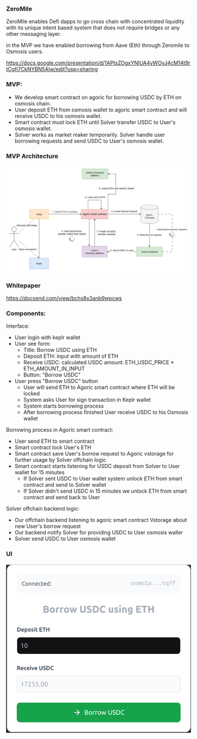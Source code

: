 ### ZeroMile

ZeroMile enables Defi dapps to go cross chain with concentrated liquidity with its unique intent based system that does not require bridges or any other messaging layer.

in the MVP we have enabled borrowing from Aave (Eth) through Zeromile to Osmosis users.

https://docs.google.com/presentation/d/1APtsZOgxYNlUA4yWOvJ4cM14t9rtCgfi7CkNYBN5Alw/edit?usp=sharing

### MVP:
- We develop smart contract on agoric for borrowing USDC by ETH on osmosis chain.
- User deposit ETH from osmosis wallet to agoric smart contract and will receive USDC to his osmosis wallet.
- Smart contract must lock ETH until Solver transfer USDC to User's osmosis wallet.
- Solver works as market maker temporarily. Solver handle user borrowing requests and send USDC to User's osmosis wallet.

### MVP Architecture

![MVP Architecture](./architecture.png)

### Whitepaper

https://docsend.com/view/bchs8x3anb9wpcws

### Components:

Interface:
- User login with keplr wallet
- User see form:
    - Title: Borrow USDC using ETH
    - Deposit ETH: input with amount of ETH
    - Receive USDC: calculated USDC amount: ETH_USDC_PRICE * ETH_AMOUNT_IN_INPUT
    - Button: "Borrow USDC"
- User press "Borrow USDC" button
    - User will send ETH to Agoric smart contract where ETH will be locked
    - System asks User for sign transaction in Keplr wallet
    - System starts borrowing process
    - After borrowing process finished User receive USDC to his Osmosis wallet

Borrowing process in Agoric smart contract:
- User send ETH to smart contract
- Smart contract lock User's ETH
- Smart contract save User's borrow request to Agoric vstorage for further usage by Solver offchain logic
- Smart contract starts listening for USDC deposit from Solver to User wallet for 15 minutes
    - If Solver sent USDC to User wallet system unlock ETH from smart contract and send to Solver wallet
    - If Solver didn't send USDC in 15 minutes we unlock ETH from smart contract and send back to User

Solver offchain backend logic:
- Our offchain backend listening to agoric smart contract Vstorage about new User's borrow request
- Our backend notify Solver for providing USDC to User osmosis waller
- Solver send USDC to User osmosis wallet

### UI

![UI](./ui.jpg)


